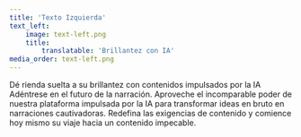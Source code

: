 ```yaml
---
title: 'Texto Izquierda'
text_left:
    image: text-left.png
    title:
        translatable: 'Brillantez con IA'
media_order: text-left.png
---
```


Dé rienda suelta a su brillantez con contenidos impulsados por la IA Adéntrese en el futuro de la narración. Aproveche el incomparable poder de nuestra plataforma impulsada por la IA para transformar ideas en bruto en narraciones cautivadoras. Redefina las exigencias de contenido y comience hoy mismo su viaje hacia un contenido impecable.